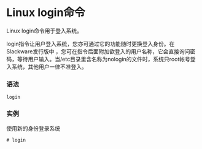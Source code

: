# Linux login命令

Linux login命令用于登入系统。

login指令让用户登入系统，您亦可通过它的功能随时更换登入身份。在Slackware发行版中 ，您可在指令后面附加欲登入的用户名称，它会直接询问密码，等待用户输入。当/etc目录里含名称为nologin的文件时，系统只root帐号登入系统，其他用户一律不准登入。

### 语法

    login

### 实例

使用新的身份登录系统

    # login